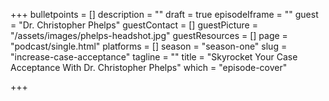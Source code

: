 +++
bulletpoints = []
description = ""
draft = true
episodeIframe = ""
guest = "Dr. Christopher Phelps"
guestContact = []
guestPicture = "/assets/images/phelps-headshot.jpg"
guestResources = []
page = "podcast/single.html"
platforms = []
season = "season-one"
slug = "increase-case-acceptance"
tagline = ""
title = "Skyrocket Your Case Acceptance With Dr. Christopher Phelps"
which = "episode-cover"

+++
